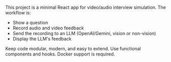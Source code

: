 <!-- Use this file to provide workspace-specific custom instructions to Copilot. For more details, visit https://code.visualstudio.com/docs/copilot/copilot-customization#_use-a-githubcopilotinstructionsmd-file -->

This project is a minimal React app for video/audio interview simulation. The workflow is:
- Show a question
- Record audio and video feedback
- Send the recording to an LLM (OpenAI/Gemini, vision or non-vision)
- Display the LLM's feedback

Keep code modular, modern, and easy to extend. Use functional components and hooks. Docker support is required.
